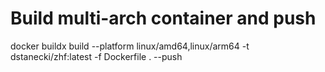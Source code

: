 # Build multi-arch container and push

docker buildx build --platform linux/amd64,linux/arm64 -t dstanecki/zhf:latest -f Dockerfile . --push
